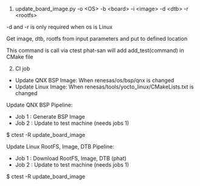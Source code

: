 1. update_board_image.py -o \<OS> -b \<board> -i \<image> -d \<dtb> -r \<rootfs>
 
-d and -r is only required when os is Linux

Get image, dtb, rootfs from input parameters and put to defined location

 
This command is call via ctest
  phat-san will add add_test(command) in CMake file

  
2. CI job
  
- Update QNX BSP Image: When renesas/os/bsp/qnx is changed
- Update Linux Image:   When renesas/tools/yocto_linux/CMakeLists.txt is changed
  

Update QNX BSP Pipeline:

- Job 1 : Generate BSP Image 
- Job 2 : Update to test machine (needs jobs 1)

$ ctest -R update_board_image

Update Linux RootFS, Image, DTB Pipeline:

- Job 1 : Download RootFS, Image, DTB (phat)
- Job 2 : Update to test machine (needs jobs 1)

$ ctest -R update_board_image

